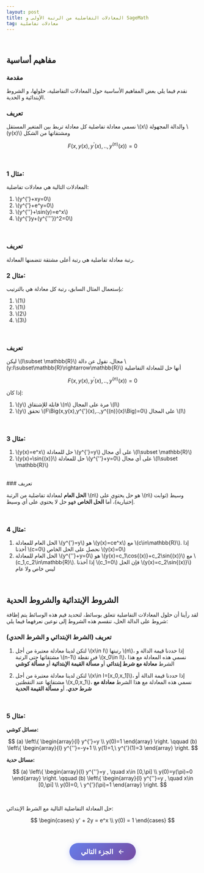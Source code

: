 ```yaml
---
layout: post
title: المعادلات التفاضلية من الرتبة الأولى و SageMath
tag: معادلات تفاضلية
---
```


<br>

## مفاهيم أساسية

### مقدمة

نقدم فيما يلي بعض المفاهيم الأساسية حول المعادلات التفاضلية، حلولها، و الشروط الإبتدائية و الحدية.

### تعريف

نسمي معادلة تفاضلیة كل معادلة تربط بین المتغیر المستقل \\(x\\) والدالة المجھولة \\(y(x)\\) ومشتقاتھا من الشكل

$$F\Big(x,y(x),y^{'}(x),..,y^{(n)}(x)\Big)=0$$

<br>

### مثال 1:

المعادلات التالية هي معادلات تفاضلية:

1. \\(y^{'}+xy=0\\)
2. \\(y^{'}+e^y=0\\)
3. \\(y^{''}+\sin(y)=e^x\\)
4. \\(y^{'}y+(y^{'''})^2=0\\)

<br>

### تعريف

رتبة معادلة تفاضلیة ھي رتبة أعلى مشتقة تتضمنھا المعادلة.

### مثال 2:

بإستعمال المثال السابق، رتبة كل معادلة هي بالترتيب:

1. \\(1\\)
2. \\(1\\)
3. \\(2\\)
4. \\(3\\)

<br>

### تعريف

ليكن \\(I\subset \mathbb{R}\\) مجال، نقول عن دالة \\(y:I\subset\mathbb{R}\rightarrow\mathbb{R}\\) أنها حل للمعادلة التفاضلية 

$$F\Big(x,y(x),y^{'}(x),..,y^{(n)}(x)\Big)=0$$

إذا كان:

1. \\(y\\) قابلة للإشتقاق \\(n\\) مرة على المجال \\(I\\)
2. \\(y\\) تحقق \\(F\Big(x,y(x),y^{'}(x),..,y^{(n)}(x)\Big)=0\\) على المجال \\(I\\)

<br>

### مثال 3:

1. \\(y(x)=e^x\\) حل للمعادلة \\(y^{'}=y\\) على أي مجال \\(I\subset \mathbb{R}\\)
2. \\(y(x)=\sin{(x)}\\) حل للمعادلة \\(y^{''}+y=0\\) على أي مجال \\(I\subset \mathbb{R}\\)



<br>
### تعريف

**الحل العام** لمعادلة تفاضلية من الرتبة \\(n\\) هو حل يحتوي على \\(n\\) وسيط (ثوابت إختيارية)، أما **الحل الخاص** فهو حل لا يحتوي على أي وسيط.

<br>

### مثال 4:

1. الحل العام للمعادلة \\(y^{'}=y\\) هو \\(y(x)=ce^x\\) مع \\(c\in\mathbb{R}\\). إذا أخذنا \\(c=0\\) نحصل على الحل الخاص \\(y(x)=0\\)
2. الحل العام للمعادلة \\(y^{''}+y=0\\) هو \\(y(x)=c_1\cos{(x)}+c_2\sin{(x)}\\) مع \\(c_1,c_2\in\mathbb{R}\\). إذا أخذنا \\(c_1=0\\) فإن الحل \\(y(x)=c_2\sin{(x)}\\) ليس خاص ولا عام

<br>

## الشروط الإبتدائية والشروط الحدية

لقد رأينا أن حلول المعادلات التفاضلية تتعلق بوسائط، لتحديد قيم هذه الوسائط يتم إظافة شروط على الدالة الحل، تنقسم هذه الشروط إلى نوعين نعرفهما فيما يلي:

### تعريف (الشرط الإبتدائي و الشرط الحدي)

1. لتكن لدينا معادلة معتبرة من أجل \\(x\in I\\) رتبتها \\(n\\)، إذا حددنا قيمة الدالة و مشتقاتها حتى الرتبة \\(n-1\\) في نقطة \\(x_0\in I\\)، نسمي هذه المعادلة مع هذا الشرط **معادلة مع شرط إبتدائي** أو **مسألة القيمة الإبتدائية** أو **مسألة كوشي**

2. لتكن لدينا معادلة معتبرة من أجل \\(x\in I=[x_0,x_1]\\)، إذا حددنا قيمة الدالة أو مشتقاتها عند النقطتين \\(x_0,x_1\\)، نسمي هذه المعادلة مع هذا الشرط **معادلة مع شرط حدي**، أو **مسألة القيمة الحدية**

<br>

### مثال 5:

**مسائل كوشي:**

$$
(a) \left\{ \begin{array}{l}
y^{'}=y \\
y(0)=1
\end{array} \right.
\qquad
(b) \left\{ \begin{array}{l}
y^{''}=-y+1 \\
y(1)=1,\ y^{'}(1)=3
\end{array} \right.
$$

**مسائل حدية:**

$$
(a) \left\{ \begin{array}{l}
y^{''}=y , \quad x\in [0,\pi] \\
y(0)=y(\pi)=0
\end{array} \right.
\qquad
(b) \left\{ \begin{array}{l}
y^{''}=y , \quad x\in [0,\pi] \\
y(0)=0, \ y^{'}(\pi)=1
\end{array} \right.
$$

<br>


حل المعادلة التفاضلية التالية مع الشرط الإبتدائي:

$$
\begin{cases}
y' + 2y = e^x \\
y(0) = 1
\end{cases}
$$

<div class="sage">
  <script type="text/x-sage">
x = var("x")
y = function('y')(x)
eq = diff(y,x) + 2*y == exp(x) #تعريف المعادلة
solution = desolve(eq, y, ics=[0, 1]) #حل المعادلة مع الشرط الإبتدائي
print("\nالحل:")
%display latex
solution
  </script>
</div>

<br>








<style>
.continue-btn {
    background: linear-gradient(135deg, #667eea, #764ba2);
    color: white;
    border: none;
    padding: 12px 30px;
    border-radius: 25px;
    font-size: 1.1rem;
    font-weight: 600;
    cursor: pointer;
    transition: all 0.3s ease;
    box-shadow: 0 4px 15px rgba(102, 126, 234, 0.3);
    text-decoration: none;
    display: inline-block;
    margin: 20px 0;
}

.continue-btn:hover {
    transform: translateY(-2px);
    box-shadow: 0 6px 20px rgba(102, 126, 234, 0.4);
}

.continue-btn .arrow {
    margin-left: 8px;
    transition: transform 0.3s ease;
}

.continue-btn:hover .arrow {
    transform: translateX(3px);
}
</style>

<div style="text-align: center;">
    <a href="https://bmdz1.github.io/Diff_equa1/" class="continue-btn">
        الجزء التالي <span class="arrow">←</span>
    </a>
</div>


